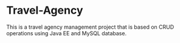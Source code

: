 # Travel-Agency
This is a travel agency management project that is based on CRUD operations using Java EE and MySQL database.

